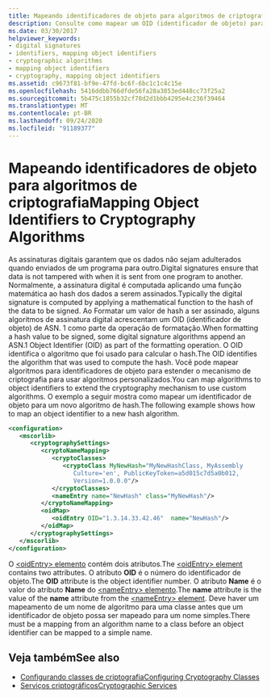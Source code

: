 ```yaml
---
title: Mapeando identificadores de objeto para algoritmos de criptografia
description: Consulte como mapear um OID (identificador de objeto) para um algoritmo de criptografia no .NET usando os elementos oidEntry e nameEntry em um arquivo de configuração XML.
ms.date: 03/30/2017
helpviewer_keywords:
- digital signatures
- identifiers, mapping object identifiers
- cryptographic algorithms
- mapping object identifiers
- cryptography, mapping object identifiers
ms.assetid: c9673f81-bf9e-47fd-bc6f-6bc1c1c4c15e
ms.openlocfilehash: 5416ddbb766dfde56fa28a3853ed448cc73f25a2
ms.sourcegitcommit: 5b475c1855b32cf78d2d1bbb4295e4c236f39464
ms.translationtype: MT
ms.contentlocale: pt-BR
ms.lasthandoff: 09/24/2020
ms.locfileid: "91189377"
---
```

# <a name="mapping-object-identifiers-to-cryptography-algorithms"></a><span data-ttu-id="c5090-103">Mapeando identificadores de objeto para algoritmos de criptografia</span><span class="sxs-lookup"><span data-stu-id="c5090-103">Mapping Object Identifiers to Cryptography Algorithms</span></span>

<span data-ttu-id="c5090-104">As assinaturas digitais garantem que os dados não sejam adulterados quando enviados de um programa para outro.</span><span class="sxs-lookup"><span data-stu-id="c5090-104">Digital signatures ensure that data is not tampered with when it is sent from one program to another.</span></span> <span data-ttu-id="c5090-105">Normalmente, a assinatura digital é computada aplicando uma função matemática ao hash dos dados a serem assinados.</span><span class="sxs-lookup"><span data-stu-id="c5090-105">Typically the digital signature is computed by applying a mathematical function to the hash of the data to be signed.</span></span> <span data-ttu-id="c5090-106">Ao Formatar um valor de hash a ser assinado, alguns algoritmos de assinatura digital acrescentam um OID (identificador de objeto) de ASN. 1 como parte da operação de formatação.</span><span class="sxs-lookup"><span data-stu-id="c5090-106">When formatting a hash value to be signed, some digital signature algorithms append an ASN.1 Object Identifier (OID) as part of the formatting operation.</span></span> <span data-ttu-id="c5090-107">O OID identifica o algoritmo que foi usado para calcular o hash.</span><span class="sxs-lookup"><span data-stu-id="c5090-107">The OID identifies the algorithm that was used to compute the hash.</span></span> <span data-ttu-id="c5090-108">Você pode mapear algoritmos para identificadores de objeto para estender o mecanismo de criptografia para usar algoritmos personalizados.</span><span class="sxs-lookup"><span data-stu-id="c5090-108">You can map algorithms to object identifiers to extend the cryptography mechanism to use custom algorithms.</span></span> <span data-ttu-id="c5090-109">O exemplo a seguir mostra como mapear um identificador de objeto para um novo algoritmo de hash.</span><span class="sxs-lookup"><span data-stu-id="c5090-109">The following example shows how to map an object identifier to a new hash algorithm.</span></span>  
  
```xml  
<configuration>  
   <mscorlib>  
      <cryptographySettings>  
         <cryptoNameMapping>  
            <cryptoClasses>  
               <cryptoClass MyNewHash="MyNewHashClass, MyAssembly  
                  Culture='en', PublicKeyToken=a5d015c7d5a0b012,  
                  Version=1.0.0.0"/>  
            </cryptoClasses>  
            <nameEntry name="NewHash" class="MyNewHash"/>  
         </cryptoNameMapping>  
         <oidMap>  
            <oidEntry OID="1.3.14.33.42.46"  name="NewHash"/>  
         </oidMap>  
      </cryptographySettings>  
   </mscorlib>  
</configuration>  
```  
  
 <span data-ttu-id="c5090-110">O [ \<oidEntry> elemento](./file-schema/cryptography/oidentry-element.md) contém dois atributos.</span><span class="sxs-lookup"><span data-stu-id="c5090-110">The [\<oidEntry> element](./file-schema/cryptography/oidentry-element.md) contains two attributes.</span></span> <span data-ttu-id="c5090-111">O atributo **OID** é o número do identificador de objeto.</span><span class="sxs-lookup"><span data-stu-id="c5090-111">The **OID** attribute is the object identifier number.</span></span> <span data-ttu-id="c5090-112">O atributo **Name** é o valor do atributo **Name** do [ \<nameEntry> elemento](./file-schema/cryptography/nameentry-element.md).</span><span class="sxs-lookup"><span data-stu-id="c5090-112">The **name** attribute is the value of the **name** attribute from the [\<nameEntry> element](./file-schema/cryptography/nameentry-element.md).</span></span> <span data-ttu-id="c5090-113">Deve haver um mapeamento de um nome de algoritmo para uma classe antes que um identificador de objeto possa ser mapeado para um nome simples.</span><span class="sxs-lookup"><span data-stu-id="c5090-113">There must be a mapping from an algorithm name to a class before an object identifier can be mapped to a simple name.</span></span>  
  
## <a name="see-also"></a><span data-ttu-id="c5090-114">Veja também</span><span class="sxs-lookup"><span data-stu-id="c5090-114">See also</span></span>

- [<span data-ttu-id="c5090-115">Configurando classes de criptografia</span><span class="sxs-lookup"><span data-stu-id="c5090-115">Configuring Cryptography Classes</span></span>](configure-cryptography-classes.md)
- [<span data-ttu-id="c5090-116">Serviços criptográficos</span><span class="sxs-lookup"><span data-stu-id="c5090-116">Cryptographic Services</span></span>](../../standard/security/cryptographic-services.md)
